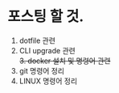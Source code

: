 # 포스팅 할 것.  

1. dotfile 관련  
2. CLI upgrade 관련  
~~3. docker 설치 및 명령어 관련~~  
4. git 명령어 정리  
5. LINUX 명령어 정리  
